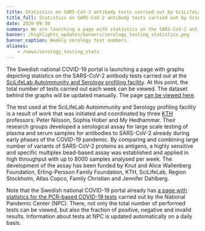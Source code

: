 ```yaml
---
title: Statistics on SARS-CoV-2 antibody tests carried out by SciLifeLab now available # short
title_full: Statistics on SARS-CoV-2 antibody tests carried out by SciLifeLab now available # long
date: 2020-09-30
summary: We are launching a page with statistics on the SARS-CoV-2 antibody tests carried out at the SciLifeLab Autoimmunity and Serology profiling facility.
banner: /highlights_updates/banners/serology_testing_statistics.png
banner_caption: Weekly serology test numbers.
aliases:
    - /news/serology_testing_stats
---
```

The Swedish national COVID-19 portal is launching a page with graphs depicting statistics on the SARS-CoV-2 antibody tests carried out at the [SciLifeLab Autoimmunity and Serology profiling facility](https://www.scilifelab.se/facilities/autoimmunity-profiling/). At this point, the total number of tests carried out each week can be viewed. The dataset behind the graphs will be updated manually. The page [can be viewed here](/data_types/health_data/serology-statistics/).

The test used at the SciLifeLab Autoimmunity and Serology profiling facility is a result of work that was initiated and coordinated by three [KTH](https://www.kth.se) professors: Peter Nilsson, Sophia Hober and My Hedhammar. Their research groups developed a serological assay for large scale testing of plasma and serum samples for antibodies to SARS-CoV-2 already during early phases of the COVID-19 pandemic. By comparing and combining large number of variants of SARS-CoV-2 proteins as antigens, a highly sensitive and specific multiplex bead-based assay was established and applied in high throughput with up to 8000 samples analysed per week. The development of the assay has been funded by Knut and Alice Wallenberg Foundation, Erling-Persson Family Foundation, KTH, SciLifeLab, Region Stockholm, Atlas Copco, Family Christian and Jennifer Dahlberg.

Note that the Swedish national COVID-19 portal already has [a page with statistics for the PCR-based COVID-19 tests](/data_types/health_data/npc-statistics/) carried out by the National Pandemic Center (NPC). There, not only the total number of performed tests can be viewed, but also the fraction of positive, negative and invalid results. Information about tests at NPC is updated automatically on a daily basis.
